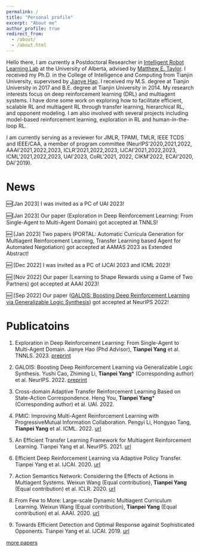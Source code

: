 ```yaml
---
permalink: /
title: "Personal profile"
excerpt: "About me"
author_profile: true
redirect_from: 
  - /about/
  - /about.html
---
```



Hello there, I am currently a Postdoctoral Researcher in [Intelligent Robot Learning Lab](https://irll.ca/) at the University of Alberta, advised by [Matthew E. Taylor](https://drmatttaylor.net/). I received my Ph.D. in the College of Intelligence and Computing from Tianjin University, supervised by [Jianye Hao](http://www.icdai.org/jianye.html). I received my M.S. degree at Tianjin University in 2017 and B.E. degree at Tianjin University in 2014. My research interests focus on deep reinforcement learning (DRL) and multiagent systems. I have done some work on exploring how to facilitate efficient, scalable RL and multiagent RL through transfer learning, hierarchical RL, and opponent modeling. I am also involved with several projects including model-based reinforcement learning, exploration in RL and human-in-the-loop RL. 

I am currently serving as a reviewer for JMLR, TPAMI, TMLR, IEEE TCDS and IEEE/CAA, a member of program committee (NeurIPS'2020,2021,2022, AAAI'2021,2022,2023, ICLR'2021,2022,2023, IJCAI'2021,2022,2023, ICML'2021,2022,2023, UAI'2023, CoRL'2021, 2022, CIKM'2022, ECAI'2020, DAI'2019).

News
======
&#x1F195;[Jan 2023] I was invited as a PC of UAI 2023!

&#x1F195;[Jan 2023] Our paper (Exploration in Deep Reinforcement Learning: From Single-Agent to Multi-Agent Domain) got accepted at TNNLS!

&#x1F195;  [Jan 2023]  Two papers (PORTAL: Automatic Curricula Generation for Multiagent Reinforcement Learning, Transfer Learning based Agent for Automated Negotiation) got accepted at AAMAS 2023 as Extended Abstract!

&#x1F195;  [Dec 2022] I was invited as a PC of IJCAI 2023 and ICML 2023!

&#x1F195;  [Nov 2022] Our paper (Learning to Shape Rewards using a Game of Two Partners) got accepted at AAAI 2023!

&#x1F195;  [Sep 2022] Our paper ([GALOIS: Boosting Deep Reinforcement Learning via Generalizable Logic Synthesis](https://arxiv.org/abs/2205.13728)) got accepted at NeurIPS 2022!


Publicatoins
======
1. Exploration in Deep Reinforcement Learning: From Single-Agent to Multi-Agent Domain. Jianye Hao (Phd Advisor), **Tianpei Yang** et al. TNNLS. 2023. [preprint](https://arxiv.org/abs/2109.06668)

2. GALOIS: Boosting Deep Reinforcement Learning via Generalizable Logic Synthesis. Yushi Cao, Zhiming Li, **Tianpei Yang*** (Corresponding author) et al. NeurIPS. 2022. [preprint](https://arxiv.org/abs/2205.13728)

3. Cross-domain Adaptive Transfer Reinforcement Learning Based on State-Action Correspondence. Heng You, **Tianpei Yang*** (Corresponding author) et al. UAI. 2022.

4. PMIC: Improving Multi-Agent Reinforcement Learning with ProgressiveMutual Information Collaboration. Pengyi Li, Hongyao Tang, **Tianpei Yang** et al. ICML. 2022. [url]([https://arxiv.org/abs/2203.08553](https://proceedings.mlr.press/v162/li22s.html))

5. An Efficient Transfer Learning Framework for Multiagent Reinforcement Learning. Tianpei Yang et al. NeurIPS. 2021. [url](https://proceedings.neurips.cc/paper/2021/hash/8d9a6e908ed2b731fb96151d9bb94d49-Abstract.html)

6. Efficient Deep Reinforcement Learning via Adaptive Policy Transfer. Tianpei Yang et al. IJCAI. 2020. [url](https://www.ijcai.org/proceedings/2020/428) 

7. Action Semantics Network: Considering the Effects of Actions in Multiagent Systems. Weixun Wang (Equal contribution), **Tianpei Yang** (Equal contribution) et al. ICLR. 2020. [url](https://openreview.net/forum?id=ryg48p4tPH) 

8. From Few to More: Large-scale Dynamic Multiagent Curriculum Learning. Weixun Wang (Equal contribution), **Tianpei Yang** (Equal contribution) et al. AAAI. 2020. [url](https://ojs.aaai.org//index.php/AAAI/article/view/6221) 

9. Towards Efficient Detection and Optimal Response against Sophisticated Opponents. Tianpei Yang et al. IJCAI. 2019. [url](https://www.ijcai.org/proceedings/2019/88) 

<a href="https://tianpeiyang.github.io/publications">more papers</a>

